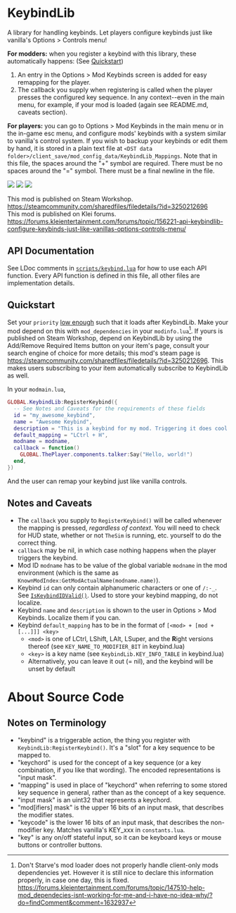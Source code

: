 # KeybindLib

A library for handling keybinds. Let players configure keybinds just like vanilla's Options > Controls menu!

**For modders:** when you register a keybind with this library, these automatically happens: (See [Quickstart](#quickstart))
1. An entry in the Options > Mod Keybinds screen is added for easy remapping for the player.
2. The callback you supply when registering is called when the player presses the configured key sequence. In any context--even in the main menu, for example, if your mod is loaded (again see README.md, caveats section).

**For players:** you can go to Options > Mod Keybinds in the main menu or in the in-game esc menu, and configure mods' keybinds with a system similar to vanilla's control system.
If you wish to backup your keybinds or edit them by hand, it is stored in a plain text file at `<DST data folder>/client_save/mod_config_data/KeybindLib_Mappings`.
Note that in this file, the spaces around the "+" symbol are required. There must be no spaces around the "=" symbol. There must be a final newline in the file.

![](https://steamuserimages-a.akamaihd.net/ugc/2477620729421146696/5BD7CBCF026D8EFDF3FB3C0827DE5A3326D93EB7/?imw=5000&imh=5000&ima=fit&impolicy=Letterbox&imcolor=%23000000&letterbox=false)
![](https://steamuserimages-a.akamaihd.net/ugc/2477620729421146683/B517F25126F27C62E09F4F5C7FDD7BD2356FFD27/?imw=5000&imh=5000&ima=fit&impolicy=Letterbox&imcolor=%23000000&letterbox=false)
![](https://steamuserimages-a.akamaihd.net/ugc/2477620729421146691/DCEB2828494ED468A863157B1014B6E280B9EC97/?imw=5000&imh=5000&ima=fit&impolicy=Letterbox&imcolor=%23000000&letterbox=false)

This mod is published on Steam Workshop. https://steamcommunity.com/sharedfiles/filedetails/?id=3250212696  
This mod is published on Klei forums. https://forums.kleientertainment.com/forums/topic/156221-api-keybindlib-configure-keybinds-just-like-vanillas-options-controls-menu/

## API Documentation

See LDoc comments in [`scripts/keybind.lua`](./scripts/keybind.lua) for how to use each API function. Every API function is defined in this file, all other files are implementation details.

## Quickstart

Set your `priority` [low enough](./modinfo.lua#L23) such that it loads after KeybindLib.
Make your mod depend on this with `mod_dependencies` in your `modinfo.lua`[^1].
If yours is published on Steam Workshop, depend on KeybindLib by using the Add/Remove Required Items button on your item's page, consult your search engine of choice for more details; this mod's steam page is https://steamcommunity.com/sharedfiles/filedetails/?id=3250212696. This makes users subscribing to your item automatically subscribe to KeybindLib as well.

In your `modmain.lua`,
```lua
GLOBAL.KeybindLib:RegisterKeybind({
  -- See Notes and Caveats for the requirements of these fields
  id = "my_awesome_keybind",
  name = "Awesome Keybind",
  description = "This is a keybind for my mod. Triggering it does cool things.",
  default_mapping = "LCtrl + H",
  modname = modname,
  callback = function()
  	GLOBAL.ThePlayer.components.talker:Say("Hello, world!")
  end,
})
```

And the user can remap your keybind just like vanilla controls.

## Notes and Caveats

- The `callback` you supply to `RegisterKeybind()` will be called whenever the mapping is pressed, _regardless of context_. You will need to check for HUD state, whether or not `TheSim` is running, etc. yourself to do the correct thing.
- `callback` may be nil, in which case nothing happens when the player triggers the keybind.
- Mod ID `modname` has to be value of the global variable `modname` in the mod environment (which is the same as `KnownModIndex:GetModActualName(modname.name)`).
- Keybind `id` can only contain alphanumeric characters or one of `/:-_`. See [`IsKeybindIDValid()`](https://github.com/rtk0c/dont-starve-mods/blob/master/KeybindLib/scripts/keybind.lua#L71-L78). Used to store your keybind mapping, do not localize.
- Keybind `name` and `description` is shown to the user in Options > Mod Keybinds. Localize them if you can.
- Keybind `default_mapping` has to be in the format of `[<mod> + [mod + [...]]] <key>`
  - `<mod>` is one of LCtrl, LShift, LAlt, LSuper, and the **R**ight versions thereof (see `KEY_NAME_TO_MODIFIER_BIT` in keybind.lua)
  - `<key>` is a key name (see `KeybindLib.KEY_INFO_TABLE` in keybind.lua)
  - Alternatively, you can leave it out (= nil), and the keybind will be unset by default

# About Source Code

## Notes on Terminology
- "keybind" is a triggerable action, the thing you register with `KeybindLib:RegisterKeybind()`. It's a "slot" for a key sequence to be mapped to.
- "keychord" is used for the concept of a key sequence (or a key combination, if you like that wording). The encoded representations is "input mask".
- "mapping" is used in place of "keychord" when referring to some stored key sequence in general, rather than as the concept of a key sequence.
- "input mask" is an uint32 that represents a keychord.
- "mod[ifiers] mask" is the upper 16 bits of an input mask, that describes the modifier states.
- "keycode" is the lower 16 bits of an input mask, that describes the non-modifier key. Matches vanilla's KEY_xxx in `constants.lua`.
- "key" is any on/off stateful input, so it can be keyboard keys or mouse buttons or controller buttons.

[^1]: Don't Starve's mod loader does not properly handle client-only mods dependencies yet. However it is still nice to declare this information properly, in case one day, this is fixed. https://forums.kleientertainment.com/forums/topic/147510-help-mod_dependecies-isnt-working-for-me-and-i-have-no-idea-why/?do=findComment&comment=1632937
